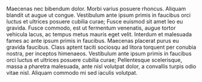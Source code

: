Maecenas nec bibendum dolor. Morbi varius posuere rhoncus.
Aliquam blandit ut augue ut congue. Vestibulum ante ipsum
primis in faucibus orci luctus et ultrices posuere cubilia
curae; Fusce euismod sit amet leo eu gravida. Fusce commodo,
est ut fermentum venenatis, augue tortor vehicula lacus, ac
tempus metus mauris eget velit. Interdum et malesuada fames
ac ante ipsum primis in faucibus. Maecenas placerat purus eu
gravida faucibus. Class aptent taciti sociosqu ad litora
torquent per conubia nostra, per inceptos himenaeos.
Vestibulum ante ipsum primis in faucibus orci luctus et
ultrices posuere cubilia curae; Pellentesque scelerisque,
massa a pharetra malesuada, ante nisl volutpat dolor, a
convallis turpis odio vitae nisl. Aliquam commodo mi sed
iaculis volutpat.

